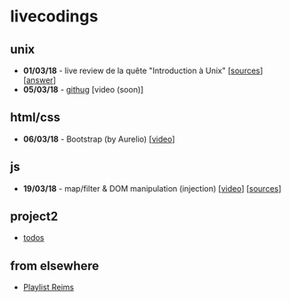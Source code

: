 # livecodings

## unix
- **01/03/18** - live review de la quête "Introduction à Unix"
[[sources](https://github.com/wildcodeschoolparis/livecodings/blob/master/unix/investigation)]
[[answer](https://github.com/wildcodeschoolparis/livecodings/blob/master/unix/investigation/history.sh)]
- **05/03/18** - [githug](https://github.com/Gazler/githug) [video (soon)]

## html/css
- **06/03/18** - Bootstrap (by Aurelio) [[video](https://youtu.be/fjqQAIrEgyE)]

## js
- **19/03/18** - map/filter & DOM manipulation (injection) [[video](https://www.youtube.com/watch?v=Ay8kwlyXxw4)] [[sources](https://github.com/wildcodeschoolparis/livecoding-map_filter_dom)]

## project2
- [todos](https://github.com/akabab/todos/wiki)

## from elsewhere
- [Playlist Reims](https://www.youtube.com/playlist?list=PLVBvhDBS_eGXMpYPYr-E-s22ZDZkjJc_Z)
